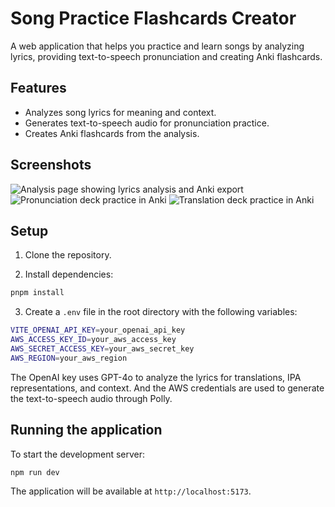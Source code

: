 # Song Practice Flashcards Creator

A web application that helps you practice and learn songs by analyzing lyrics, providing text-to-speech pronunciation and creating Anki flashcards.

## Features

- Analyzes song lyrics for meaning and context.
- Generates text-to-speech audio for pronunciation practice.
- Creates Anki flashcards from the analysis.

## Screenshots

![Analysis page showing lyrics analysis and Anki export](./screenshots/analysis.jpg)
![Pronunciation deck practice in Anki](./screenshots/pronunciation-deck.jpg)
![Translation deck practice in Anki](./screenshots/translation-deck.jpg)

## Setup

1. Clone the repository.

2. Install dependencies:
```bash
pnpm install
```

3. Create a `.env` file in the root directory with the following variables:
```bash
VITE_OPENAI_API_KEY=your_openai_api_key
AWS_ACCESS_KEY_ID=your_aws_access_key
AWS_SECRET_ACCESS_KEY=your_aws_secret_key
AWS_REGION=your_aws_region
```

The OpenAI key uses GPT-4o to analyze the lyrics for translations, IPA representations, and context. And the AWS credentials are used to generate the text-to-speech audio through Polly.

## Running the application

To start the development server:

```bash
npm run dev
```

The application will be available at `http://localhost:5173`.